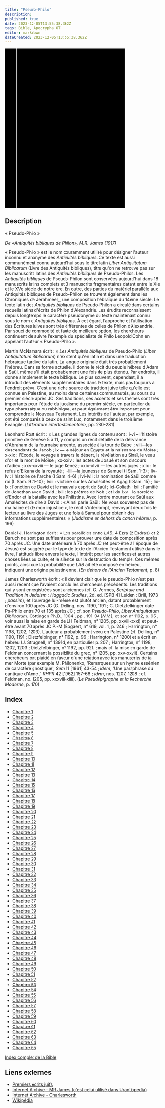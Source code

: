 ```yaml
---
title: "Pseudo-Philo"
description: 
published: true
date: 2023-12-05T13:55:38.362Z
tags: Bible, Apocrypha OT
editor: markdown
dateCreated: 2023-12-05T13:55:38.362Z
---
```



<div class="urantiapedia-book-front urantiapedia-book-apocrypha">
<svg xmlns="http://www.w3.org/2000/svg"
	width="102.6mm" height="136.8mm"
	viewBox="0 0 102.6 136.8" version="1.1">
	<g transform="translate(-7,-5)">
		<rect width="9.6" height="136.8" x="7" y="5" />
		<rect width="96.9" height="136.8" x="17" y="5" />
		<text style="font-size:5px" x="61" y="22">APOCRYPHES</text>
		<text style="font-size:4px" x="61" y="130">M. R. James</text>
		<text style="font-size:3px" x="61" y="135">Les antiquités bibliques de Philon, 1917 (tr.)</text>
		<text style="font-size:9px" x="61" y="60">Pseudo-Philon</text>
	</g>
</svg>
</div>

## Description

« Pseudo-Philo »

_De «Antiquités bibliques de Philon», M.R. James (1917)_

« Pseudo-Philo » est le nom couramment utilisé pour désigner l'auteur inconnu et anonyme des _Antiquités bibliques_. Ce texte est aussi communément connu aujourd'hui sous le titre latin _Liber Antiquitatum Biblicarum_ (Livre des Antiquités bibliques), titre qu'on ne retrouve pas sur les manuscrits latins des _Antiquités bibliques_ de Pseudo-Philon. Les _Antiquités bibliques_ de Pseudo-Philon sont conservées aujourd'hui dans 18 manuscrits latins complets et 3 manuscrits fragmentaires datant entre le XIe et le XVe siècle de notre ère. En outre, des parties du matériel parallèle aux Antiquités bibliques de Pseudo-Philon se trouvent également dans les Chroniques de Jerahmeel_, une composition hébraïque du 14ème siècle. Le texte latin des _Antiquités bibliques_ de Pseudo-Philon a circulé dans certains recueils latins d'écrits de Philon d'Alexandrie. Les érudits reconnaissent depuis longtemps le caractère pseudonyme du texte maintenant connu sous le nom d'_Antiquités bibliques_. À cet égard, l’approche et l’utilisation des Écritures juives sont très différentes de celles de Philon d’Alexandrie. Par souci de commodité et faute de meilleure option, les chercheurs continuent de suivre l’exemple du spécialiste de Philo Leopold Cohn en appelant l’auteur « Pseudo-Philo ».

Martin McNamara écrit : « _Les Antiquités bibliques_ de Pseudo-Philo (_Liber Antiquitatum Biblicarum_) n'existent qu'en latin et dans une traduction hébraïque tardive du latin. La langue originale était très probablement l'hébreu. Dans sa forme actuelle, il donne le récit du peuple hébreu d'Adam à Saül, même s'il était probablement une fois de plus étendu. Par endroits, il donne simplement le texte biblique. Le plus souvent, cependant, il a introduit des éléments supplémentaires dans le texte, mais pas toujours à l'endroit prévu. C'est une riche source de tradition juive telle qu'elle est connue en Palestine, au moins dans certaines communautés, au cours du premier siècle après JC. Ses traditions, ses accents et ses thèmes sont très importants pour l'étude du judaïsme du premier siècle, en particulier du type pharasaïque ou rabbinique, et peut également être important pour comprendre le Nouveau Testament. Les intérêts de l'auteur, par exemple, ont été comparés à ceux de saint Luc, notamment dans le troisième Évangile. (_Littérature intertestamentaire_, pp. 280-281)

Leonhard Rost écrit : « Les grandes lignes du contenu sont : i-vi – l'histoire primitive de Genèse 5 à 11, y compris un récit détaillé de la délivrance d'Abraham de la fournaise ardente, associée à la tour de Babel ; viii—les descendants de Jacob ; ix — le séjour en Égypte et la naissance de Moïse ; x-xix : l'Exode, le voyage à travers le désert, la révélation au Sinaï, le veau d'or et la mort de Moïse ; xx-xxiv : les actes de Josué et son discours d'adieu ; xxv-xxviii — le juge Kenez ; xxix-xlviii — les autres juges ; xlix : le refus d'Elkana de la royauté ; l-liii—la jeunesse de Samuel (I Sam. 1-3) ; liv-lv : l'histoire de l'arche (I Sam. 4-6) ; lvi-lvii : la nomination de Saül comme roi (I. Sam. 9 :1-10) ; lviii : victoire sur les Amalécites et Agag (I Sam. 15) ; lix-lx : l'onction de David et le mauvais esprit de Saül ; lxi-Goliath ; lxii : l'amitié de Jonathan avec David ; lxii : les prêtres de Nob ; et lxix-lxv – la sorcière d'Endor et la bataille avec les Philistins. Avec l'ordre mourant de Saül aux Amalécites de dire à David : « Ainsi parle Saül : Ne vous souvenez pas de ma haine et de mon injustice », le récit s'interrompt, renvoyant deux fois le lecteur au livre des Juges et une fois à Samuel pour obtenir des informations supplémentaires. » (_Judaïsme en dehors du canon hébreu_, p. 196)

Daniel J. Harrington écrit : « Les parallèles entre _LAB_, 4 Ezra (2 Esdras) et 2 Baruch ne sont pas suffisants pour prouver une date de composition après 70 après JC. Une date antérieure à 70 après JC (et peut-être à l'époque de Jésus) est suggéré par le type de texte de l'Ancien Testament utilisé dans le livre, l'attitude libre envers le texte, l'intérêt pour les sacrifices et autres choses liées au culte, et le silence sur la destruction du temple. Ces mêmes points, ainsi que la probabilité que _LAB_ ait été composé en hébreu, indiquent une origine palestinienne. (_En dehors de l'Ancien Testament_, p. 8)

James Charlesworth écrit : « Il devient clair que le pseudo-Philo n’est pas aussi récent que l’avaient conclu les chercheurs précédents. Les traditions qui y sont enregistrées sont anciennes (cf. G. Vermes, _Scripture and Tradition in Judaism : Haggadic Studies_, 2d. ed. \[SPB 4\] Leiden : Brill, 1973 ; _passim_), et l'ouvrage lui-même est plutôt ancien, datant probablement d'environ 100 après JC (G. Delling, nos. 1190, 1191 ; C. Dietzfelbinger date Ps-Philo entre 70 et 135 après JC ; cf. son _Pseudo-Philo_, _Liber Antiquitatum Biblicarum._ Göttingen Ph.D., 1964 ; pp . 191-94 \[_N.V._\], et son n° 1192, p. 95 ; voir aussi la mise en garde de LH Feldman, n° 1205, pp. xxviii-xxxi) et peut-être avant 70 après JC P.-M (Bogaert, n° 619, vol. 1, p. 246 ; Harrington, n° 1198, 1202, 1203). L'auteur a probablement vécu en Palestine (cf. Delling, n° 1190, 1191 ; Dietzfelbinger, n° 1192, p. 96 ; Harrington, n° 1200) et a écrit en hébreu (J. Strugnell, n° 1391d, en particulier p. 207 ; Harrington, n° 1198, 1202, 1203 ; Dietzfelbinger, n° 1192, pp. 92f. ; mais cf. la mise en garde de Feldman concernant la possibilité du grec, n° 1205, pp. xxv-xxvii). Certains chercheurs ont plaidé en faveur d'une relation avec les manuscrits de la mer Morte (par exemple M. Philonenko, 'Remarques sur un hymne essénien de caractère gnostique', _Sem_ 11 \[1961\] 43-54 ; _idem_, 'Une paraphrase du cantique d'Anne ,' _RHPR_ 42 \[1962\] 157-68 ; _idem_, nos. 1207, 1208 ; cf. Feldman, no. 1205, pp. xxxviii-xliii). (_Le Pseudépigraphe et la Recherche Moderne_, p. 170)

## Index

- [Chapitre 1](/fr/Bible/Pseudo_Philo/1)
- [Chapitre 2](/fr/Bible/Pseudo_Philo/2)
- [Chapitre 3](/fr/Bible/Pseudo_Philo/3)
- [Chapitre 4](/fr/Bible/Pseudo_Philo/4)
- [Chapitre 5](/fr/Bible/Pseudo_Philo/5)
- [Chapitre 6](/fr/Bible/Pseudo_Philo/6)
- [Chapitre 7](/fr/Bible/Pseudo_Philo/7)
- [Chapitre 8](/fr/Bible/Pseudo_Philo/8)
- [Chapitre 9](/fr/Bible/Pseudo_Philo/9)
- [Chapitre 10](/fr/Bible/Pseudo_Philo/10)
- [Chapitre 11](/fr/Bible/Pseudo_Philo/11)
- [Chapitre 12](/fr/Bible/Pseudo_Philo/12)
- [Chapitre 13](/fr/Bible/Pseudo_Philo/13)
- [Chapitre 14](/fr/Bible/Pseudo_Philo/14)
- [Chapitre 15](/fr/Bible/Pseudo_Philo/15)
- [Chapitre 16](/fr/Bible/Pseudo_Philo/16)
- [Chapitre 17](/fr/Bible/Pseudo_Philo/17)
- [Chapitre 18](/fr/Bible/Pseudo_Philo/18)
- [Chapitre 19](/fr/Bible/Pseudo_Philo/19)
- [Chapitre 20](/fr/Bible/Pseudo_Philo/20)
- [Chapitre 21](/fr/Bible/Pseudo_Philo/21)
- [Chapitre 22](/fr/Bible/Pseudo_Philo/22)
- [Chapitre 23](/fr/Bible/Pseudo_Philo/23)
- [Chapitre 24](/fr/Bible/Pseudo_Philo/24)
- [Chapitre 25](/fr/Bible/Pseudo_Philo/25)
- [Chapitre 26](/fr/Bible/Pseudo_Philo/26)
- [Chapitre 27](/fr/Bible/Pseudo_Philo/27)
- [Chapitre 28](/fr/Bible/Pseudo_Philo/28)
- [Chapitre 29](/fr/Bible/Pseudo_Philo/29)
- [Chapitre 30](/fr/Bible/Pseudo_Philo/30)
- [Chapitre 31](/fr/Bible/Pseudo_Philo/31)
- [Chapitre 32](/fr/Bible/Pseudo_Philo/32)
- [Chapitre 33](/fr/Bible/Pseudo_Philo/33)
- [Chapitre 34](/fr/Bible/Pseudo_Philo/34)
- [Chapitre 35](/fr/Bible/Pseudo_Philo/35)
- [Chapitre 36](/fr/Bible/Pseudo_Philo/36)
- [Chapitre 37](/fr/Bible/Pseudo_Philo/37)
- [Chapitre 38](/fr/Bible/Pseudo_Philo/38)
- [Chapitre 39](/fr/Bible/Pseudo_Philo/39)
- [Chapitre 40](/fr/Bible/Pseudo_Philo/40)
- [Chapitre 41](/fr/Bible/Pseudo_Philo/41)
- [Chapitre 42](/fr/Bible/Pseudo_Philo/42)
- [Chapitre 43](/fr/Bible/Pseudo_Philo/43)
- [Chapitre 44](/fr/Bible/Pseudo_Philo/44)
- [Chapitre 45](/fr/Bible/Pseudo_Philo/45)
- [Chapitre 46](/fr/Bible/Pseudo_Philo/46)
- [Chapitre 47](/fr/Bible/Pseudo_Philo/47)
- [Chapitre 48](/fr/Bible/Pseudo_Philo/48)
- [Chapitre 49](/fr/Bible/Pseudo_Philo/49)
- [Chapitre 50](/fr/Bible/Pseudo_Philo/50)
- [Chapitre 51](/fr/Bible/Pseudo_Philo/51)
- [Chapitre 52](/fr/Bible/Pseudo_Philo/52)
- [Chapitre 53](/fr/Bible/Pseudo_Philo/53)
- [Chapitre 54](/fr/Bible/Pseudo_Philo/54)
- [Chapitre 55](/fr/Bible/Pseudo_Philo/55)
- [Chapitre 56](/fr/Bible/Pseudo_Philo/56)
- [Chapitre 57](/fr/Bible/Pseudo_Philo/57)
- [Chapitre 58](/fr/Bible/Pseudo_Philo/58)
- [Chapitre 59](/fr/Bible/Pseudo_Philo/59)
- [Chapitre 60](/fr/Bible/Pseudo_Philo/60)
- [Chapitre 61](/fr/Bible/Pseudo_Philo/61)
- [Chapitre 62](/fr/Bible/Pseudo_Philo/62)
- [Chapitre 63](/fr/Bible/Pseudo_Philo/63)
- [Chapitre 64](/fr/Bible/Pseudo_Philo/64)
- [Chapitre 65](/fr/Bible/Pseudo_Philo/65)

[Index complet de la Bible](/fr/index/bible)

## Liens externes

- [Premiers écrits juifs](https://www.earlyjewishwritings.com/pseudophilo.html)
- [Internet Archive - MR James (c'est celui utilisé dans Urantiapedia)](https://archive.org/details/biblicalantiquit00pseurich/mode/2up?view=theater)
- [Internet Archive - Charlesworth](https://archive.org/details/the-old-testament-pseudepigrapha-vol.-2-expansions-of-the-old-testament-and-lege/page/297/mode/2up?view=theater)
- [Wikipédia](https://en.wikipedia.org/wiki/Pseudo-Philo)